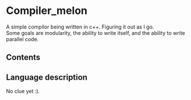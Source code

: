 # Compiler_melon
A simple compilor being written in c++. Figuring it out as I go. </br>
Some goals are modularity, the ability to write itself, and the ability to write parallel code.
<h2>Contents</h2>
<h2>Language description</h2>
No clue yet :).
